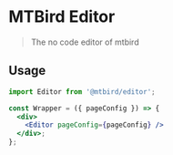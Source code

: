 # MTBird Editor

> The no code editor of mtbird

## Usage

```jsx
import Editor from '@mtbird/editor';

const Wrapper = ({ pageConfig }) => {
  <div>
    <Editor pageConfig={pageConfig} />
  </div>;
};
```
